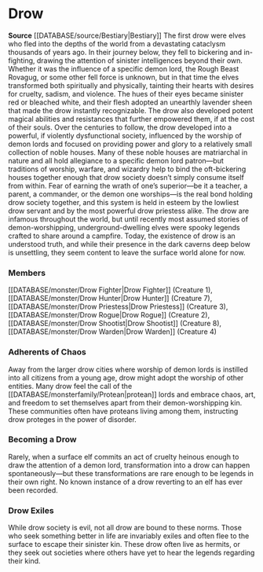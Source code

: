 ﻿---
creature_family: Drow
id: '37'
name: Drow
rarity: Common
source: '[[DATABASE/source/Bestiary|Bestiary]]'
type: Creature Family

---
# Drow

**Source** [[DATABASE/source/Bestiary|Bestiary]]
The first drow were elves who fled into the depths of the world from a devastating cataclysm thousands of years ago. In their journey below, they fell to bickering and in-fighting, drawing the attention of sinister intelligences beyond their own. Whether it was the influence of a specific demon lord, the Rough Beast Rovagug, or some other fell force is unknown, but in that time the elves transformed both spiritually and physically, tainting their hearts with desires for cruelty, sadism, and violence. The hues of their eyes became sinister red or bleached white, and their flesh adopted an unearthly lavender sheen that made the drow instantly recognizable. The drow also developed potent magical abilities and resistances that further empowered them, if at the cost of their souls.
 Over the centuries to follow, the drow developed into a powerful, if violently dysfunctional society, influenced by the worship of demon lords and focused on providing power and glory to a relatively small collection of noble houses. Many of these noble houses are matriarchal in nature and all hold allegiance to a specific demon lord patron—but traditions of worship, warfare, and wizardry help to bind the oft-bickering houses together enough that drow society doesn’t simply consume itself from within. Fear of earning the wrath of one’s superior—be it a teacher, a parent, a commander, or the demon one worships—is the real bond holding drow society together, and this system is held in esteem by the lowliest drow servant and by the most powerful drow priestess alike.
 The drow are infamous throughout the world, but until recently most assumed stories of demon-worshipping, underground-dwelling elves were spooky legends crafted to share around a campfire. Today, the existence of drow is an understood truth, and while their presence in the dark caverns deep below is unsettling, they seem content to leave the surface world alone for now.

### Members

[[DATABASE/monster/Drow Fighter|Drow Fighter]] (Creature 1), [[DATABASE/monster/Drow Hunter|Drow Hunter]] (Creature 7), [[DATABASE/monster/Drow Priestess|Drow Priestess]] (Creature 3), [[DATABASE/monster/Drow Rogue|Drow Rogue]] (Creature 2), [[DATABASE/monster/Drow Shootist|Drow Shootist]] (Creature 8), [[DATABASE/monster/Drow Warden|Drow Warden]] (Creature 4)

###  Adherents of Chaos

Away from the larger drow cities where worship of demon lords is instilled into all citizens from a young age, drow might adopt the worship of other entities. Many drow feel the call of the [[DATABASE/monsterfamily/Protean|protean]] lords and embrace chaos, art, and freedom to set themselves apart from their demon-worshipping kin. These communities often have proteans living among them, instructing drow proteges in the power of disorder.

###  Becoming a Drow

Rarely, when a surface elf commits an act of cruelty heinous enough to draw the attention of a demon lord, transformation into a drow can happen spontaneously—but these transformations are rare enough to be legends in their own right. No known instance of a drow reverting to an elf has ever been recorded.

###  Drow Exiles

While drow society is evil, not all drow are bound to these norms. Those who seek something better in life are invariably exiles and often flee to the surface to escape their sinister kin. These drow often live as hermits, or they seek out societies where others have yet to hear the legends regarding their kind.